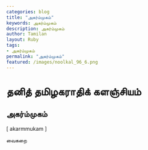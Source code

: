 ```yaml
---  
categories: blog  
title: "அகர்ம்முகம்"
keywords: அகர்ம்முகம்  
description: அகர்ம்முகம்
author: Tamilan  
layout: Ruby  
tags:     
- அகர்ம்முகம்
permalink: "அகர்ம்முகம்"  
featured: /images/noolkal_96_6.png  
--- 
```

# தனித் தமிழகராதிக் களஞ்சியம்
## அகர்ம்முகம்

[ akarmmukam ]  
  
வைகறை